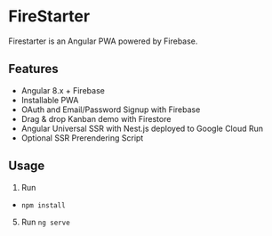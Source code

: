 <p align="center">

# FireStarter

Firestarter is an Angular PWA powered by Firebase.

## Features

- Angular 8.x + Firebase
- Installable PWA
- OAuth and Email/Password Signup with Firebase
- Drag & drop Kanban demo with Firestore
- Angular Universal SSR with Nest.js deployed to Google Cloud Run
- Optional SSR Prerendering Script

## Usage

1.  Run

- `npm install`


5.  Run `ng serve`
